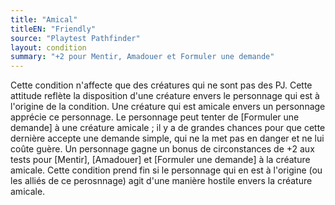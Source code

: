 ```yaml
---
title: "Amical"
titleEN: "Friendly"
source: "Playtest Pathfinder"
layout: condition
summary: "+2 pour Mentir, Amadouer et Formuler une demande"
---
```


Cette condition n'affecte que des créatures qui ne sont pas des PJ. Cette attitude reflète la disposition d'une créature envers le personnage qui est à l'origine de la condition. Une créature qui est amicale envers un personnage apprécie ce personnage. Le personnage peut tenter de [Formuler une demande] à une créature amicale ; il y a de grandes chances pour que cette dernière accepte une demande simple, qui ne la met pas en danger et ne lui coûte guère. Un personnage gagne un bonus de circonstances de +2 aux tests pour [Mentir], [Amadouer] et [Formuler une demande] à la créature amicale. Cette condition prend fin si le personnage qui en est à l'origine (ou les alliés de ce perosnnage) agit d'une manière hostile envers la créature amicale.